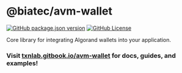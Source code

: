 # @biatec/avm-wallet

[![GitHub package.json version](https://img.shields.io/github/package-json/v/scholtz/avm-wallet?filename=packages%2Favm-wallet%2Fpackage.json&label=version)](https://www.npmjs.com/package/@biatec/avm-wallet?activeTab=versions)
[![GitHub License](https://img.shields.io/github/license/scholtz/avm-wallet)](https://github.com/scholtz/avm-wallet/blob/main/LICENSE.md)

Core library for integrating Algorand wallets into your application.

### Visit [txnlab.gitbook.io/avm-wallet](https://txnlab.gitbook.io/avm-wallet) for docs, guides, and examples!
